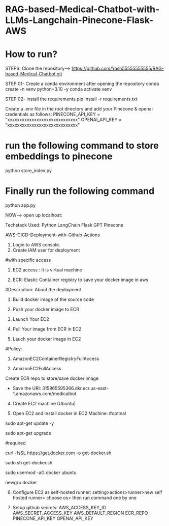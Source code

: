 # RAG-based-Medical-Chatbot-with-LLMs-Langchain-Pinecone-Flask-AWS

# How to run?

STEPS:
Clone the repository--> https://github.com/Yash55555555555/RAG-based-Medical-Chatbot.git

STEP 01- Create a conda environment after opening the repository
   conda create -n venv python=3.10 -y
   conda activate venv

STEP 02- install the requirements
   pip install -r requirements.txt

Create a .env file in the root directory and add your Pinecone & openai credentials as follows:
   PINECONE_API_KEY = "xxxxxxxxxxxxxxxxxxxxxxxxxxxxx"
   OPENAI_API_KEY = "xxxxxxxxxxxxxxxxxxxxxxxxxxxxx"

# run the following command to store embeddings to pinecone
python store_index.py

# Finally run the following command
python app.py


NOW-->
open up localhost:


Techstack Used:
Python
LangChain
Flask
GPT
Pinecone


AWS-CICD-Deployment-with-Github-Actions
1. Login to AWS console.
2. Create IAM user for deployment

#with specific access

1. EC2 access : It is virtual machine

2. ECR: Elastic Container registry to save your docker image in aws


#Description: About the deployment

1. Build docker image of the source code

2. Push your docker image to ECR

3. Launch Your EC2 

4. Pull Your image from ECR in EC2

5. Lauch your docker image in EC2

#Policy:

1. AmazonEC2ContainerRegistryFullAccess

2. AmazonEC2FullAccess

Create ECR repo to store/save docker image
- Save the URI: 315865595366.dkr.ecr.us-east-1.amazonaws.com/medicalbot

4. Create EC2 machine (Ubuntu)


5. Open EC2 and Install docker in EC2 Machine:
#optinal

sudo apt-get update -y

sudo apt-get upgrade

#required

curl -fsSL https://get.docker.com -o get-docker.sh

sudo sh get-docker.sh

sudo usermod -aG docker ubuntu

newgrp docker


6) Configure EC2 as self-hosted runner:
setting>actions>runner>new self hosted runner> choose os> then run command one by one

7. Setup github secrets:
AWS_ACCESS_KEY_ID
AWS_SECRET_ACCESS_KEY
AWS_DEFAULT_REGION
ECR_REPO
PINECONE_API_KEY
OPENAI_API_KEY